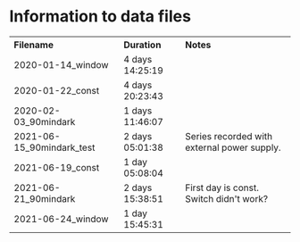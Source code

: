 # Information to data files

<!-- markdownlint-disable MD033 -->
<table>
  <tr>
    <th align="left">Filename</th>
    <th align="left">Duration</th>
    <th align="left">Notes</th>
  </tr>
  <tr>
    <td align="left">2020-01-14_window</td>
    <td align="left">4 days 14:25:19</td>
    <td align="left"></td>
  </tr>
  <tr>
    <td align="left">2020-01-22_const</td>
    <td align="left">4 days 20:23:43</td>
    <td align="left"></td>
  </tr>
  <tr>
    <td align="left">2020-02-03_90mindark</td>
    <td align="left">1 days 11:46:07</td>
    <td align="left"></td>
  </tr>
  </tr>
    <td align="left">2021-06-15_90mindark_test</td>
    <td align="left">2 days 05:01:38</td>
    <td align="left">Series recorded with external power supply.</td>
  <tr>
    <td align="left">2021-06-19_const</td>
    <td align="left">1 day 05:08:04</td>
    <td align="left"></td>
  </tr>
  <tr>
    <td align="left">2021-06-21_90mindark</td>
    <td align="left">2 days 15:38:51</td>
    <td align="left">First day is const. Switch didn't work?</td>
  </tr>
  <tr>
    <td align="left">2021-06-24_window</td>
    <td align="left">1 day 15:45:31</td>
    <td align="left"></td>
  </tr>
</table>
